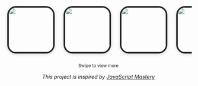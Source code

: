 <div align="center" style="display: flex; overflow-x: auto; gap: 12px; padding-bottom: 12px;"> <img src="https://github.com/user-attachments/assets/592d3f61-8d9d-46e8-ba69-5ed1a0628272" width="120" style="border-radius:24px; box-shadow:0 2px 8px rgba(0,0,0,0.18); border:4px solid #222; margin:0 6px;" /> <img src="https://github.com/user-attachments/assets/76321199-fc48-4e7d-bb03-cb9bf89ec379" width="120" style="border-radius:24px; box-shadow:0 2px 8px rgba(0,0,0,0.18); border:4px solid #222; margin:0 6px;" /> <img src="https://github.com/user-attachments/assets/fc485de2-d50f-4707-aa99-97c89cb87b40" width="120" style="border-radius:24px; box-shadow:0 2px 8px rgba(0,0,0,0.18); border:4px solid #222; margin:0 6px;" /> <img src="https://github.com/user-attachments/assets/2bd5b0e2-84af-4435-a69c-7c4dbc5d901e" width="120" style="border-radius:24px; box-shadow:0 2px 8px rgba(0,0,0,0.18); border:4px solid #222; margin:0 6px;" /> <img src="https://github.com/user-attachments/assets/0e52b246-0ef0-44ea-b10d-2b85ae9fde28" width="120" style="border-radius:24px; box-shadow:0 2px 8px rgba(0,0,0,0.18); border:4px solid #222; margin:0 6px;" /> <img src="https://github.com/user-attachments/assets/9c7a807d-d74d-417a-9db8-15126521156d" width="120" style="border-radius:24px; box-shadow:0 2px 8px rgba(0,0,0,0.18); border:4px solid #222; margin:0 6px;" /> </div> <p align="center"><sub>Swipe to view more</sub></p>
<p align="center"><i>This project is inspired by <a href="https://www.jsmastery.pro/">JavaScript Mastery</a></i></p>

